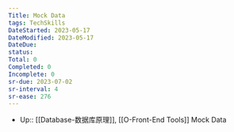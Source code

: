 ```yaml
---
Title: Mock Data
tags: TechSkills
DateStarted: 2023-05-17
DateModified: 2023-05-17
DateDue: 
status:
Total: 0
Completed: 0
Incomplete: 0
sr-due: 2023-07-02
sr-interval: 4
sr-ease: 276
---
```

- Up:: [[Database-数据库原理]], [[O-Front-End Tools]]
Mock Data